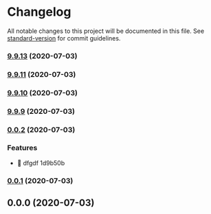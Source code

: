 # Changelog

All notable changes to this project will be documented in this file. See [standard-version](https://github.com/conventional-changelog/standard-version) for commit guidelines.

### [9.9.13](///compare/v9.9.11...v9.9.13) (2020-07-03)

### [9.9.11](///compare/v9.9.10...v9.9.11) (2020-07-03)

### [9.9.10](///compare/v9.9.9...v9.9.10) (2020-07-03)

### [9.9.9](///compare/v0.0.2...v9.9.9) (2020-07-03)

### [0.0.2](///compare/v0.0.1...v0.0.2) (2020-07-03)


### Features

* 🎸 dfgdf 1d9b50b

### [0.0.1](///compare/v0.0.0...v0.0.1) (2020-07-03)

## 0.0.0 (2020-07-03)
